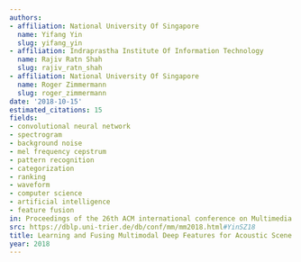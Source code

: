 ```yaml
---
authors:
- affiliation: National University Of Singapore
  name: Yifang Yin
  slug: yifang_yin
- affiliation: Indraprastha Institute Of Information Technology
  name: Rajiv Ratn Shah
  slug: rajiv_ratn_shah
- affiliation: National University Of Singapore
  name: Roger Zimmermann
  slug: roger_zimmermann
date: '2018-10-15'
estimated_citations: 15
fields:
- convolutional neural network
- spectrogram
- background noise
- mel frequency cepstrum
- pattern recognition
- categorization
- ranking
- waveform
- computer science
- artificial intelligence
- feature fusion
in: Proceedings of the 26th ACM international conference on Multimedia
src: https://dblp.uni-trier.de/db/conf/mm/mm2018.html#YinSZ18
title: Learning and Fusing Multimodal Deep Features for Acoustic Scene Categorization
year: 2018
---
```

